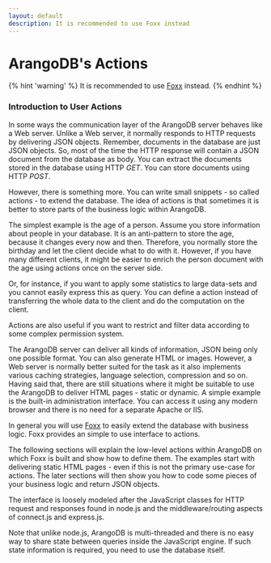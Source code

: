 ```yaml
---
layout: default
description: It is recommended to use Foxx instead
---
```

ArangoDB's Actions
==================

{% hint 'warning' %}
It is recommended to use [Foxx](foxx.html) instead.
{% endhint %}

### Introduction to User Actions

In some ways the communication layer of the ArangoDB server behaves like a Web
server. Unlike a Web server, it normally responds to HTTP requests by delivering
JSON objects. Remember, documents in the database are just JSON objects. So,
most of the time the HTTP response will contain a JSON document from the
database as body. You can extract the documents stored in the database using
HTTP *GET*. You can store documents using HTTP *POST*.

However, there is something more. You can write small snippets - so called
actions - to extend the database. The idea of actions is that sometimes it is
better to store parts of the business logic within ArangoDB.

The simplest example is the age of a person. Assume you store information about
people in your database. It is an anti-pattern to store the age, because it
changes every now and then. Therefore, you normally store the birthday and let
the client decide what to do with it. However, if you have many different
clients, it might be easier to enrich the person document with the age using
actions once on the server side.

Or, for instance, if you want to apply some statistics to large data-sets and
you cannot easily express this as query. You can define a action instead of
transferring the whole data to the client and do the computation on the client.

Actions are also useful if you want to restrict and filter data according to
some complex permission system.

The ArangoDB server can deliver all kinds of information, JSON being only one
possible format. You can also generate HTML or images. However, a Web server is
normally better suited for the task as it also implements various caching
strategies, language selection, compression and so on. Having said that, there
are still situations where it might be suitable to use the ArangoDB to deliver
HTML pages - static or dynamic. A simple example is the built-in administration
interface. You can access it using any modern browser and there is no need for a
separate Apache or IIS.

In general you will use [Foxx](foxx.html) to easily extend the database with
business logic. Foxx provides an simple to use interface to actions.

The following sections will explain the low-level actions within ArangoDB on
which Foxx is built and show how to define them. The examples start with
delivering static HTML pages - even if this is not the primary use-case for
actions. The later sections will then show you how to code some pieces of your
business logic and return JSON objects.

The interface is loosely modeled after the JavaScript classes for HTTP request
and responses found in node.js and the middleware/routing aspects of connect.js
and express.js.

Note that unlike node.js, ArangoDB is multi-threaded and there is no easy way to
share state between queries inside the JavaScript engine. If such state
information is required, you need to use the database itself.